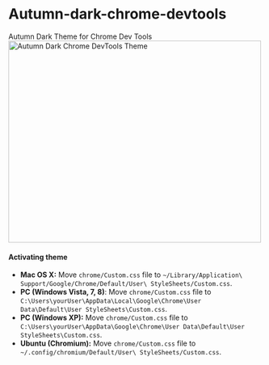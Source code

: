 Autumn-dark-chrome-devtools
===========================

Autumn Dark Theme for Chrome Dev Tools
<br><a href="http://www.flickr.com/photos/20432745@N06/10730359146/" title="Autumn Dark Chrome DevTools Theme by maddriffs, on Flickr"><img src="http://farm4.staticflickr.com/3761/10730359146_3c3be2439d.jpg" width="500" height="400" alt="Autumn Dark Chrome DevTools Theme"></a>

#### Activating theme

* **Mac OS X:** Move `chrome/Custom.css` file to `~/Library/Application\ Support/Google/Chrome/Default/User\ StyleSheets/Custom.css`.
* **PC (Windows Vista, 7, 8)**: Move `chrome/Custom.css` file to `C:\Users\yourUser\AppData\Local\Google\Chrome\User Data\Default\User StyleSheets\Custom.css`.
* **PC (Windows XP):** Move `chrome/Custom.css` file to `C:\Users\yourUser\AppData\Google\Chrome\User Data\Default\User StyleSheets\Custom.css`.
* **Ubuntu (Chromium):** Move `chrome/Custom.css` file to `~/.config/chromium/Default/User\ StyleSheets/Custom.css`.
